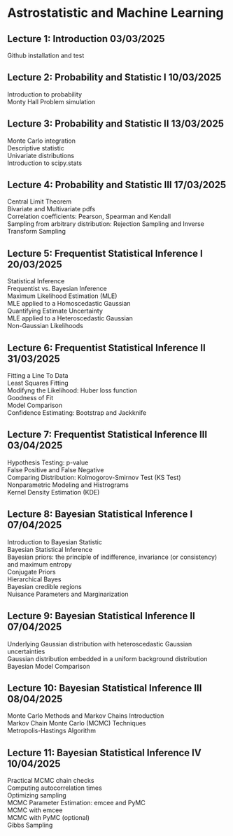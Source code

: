 # Astrostatistic and Machine Learning

## Lecture 1: Introduction                           03/03/2025
Github installation and test

## Lecture 2: Probability and Statistic I            10/03/2025
Introduction to probability  
Monty Hall Problem simulation

## Lecture 3: Probability and Statistic II           13/03/2025
Monte Carlo integration  
Descriptive statistic  
Univariate distributions  
Introduction to scipy.stats

## Lecture 4: Probability and Statistic III          17/03/2025
Central Limit Theorem  
Bivariate and Multivariate pdfs  
Correlation coefficients: Pearson, Spearman and Kendall  
Sampling from arbitrary distribution: Rejection Sampling and Inverse Transform Sampling

## Lecture 5: Frequentist Statistical Inference I    20/03/2025
Statistical Inference  
Frequentist vs. Bayesian Inference  
Maximum Likelihood Estimation (MLE)  
MLE applied to a Homoscedastic Gaussian  
Quantifying Estimate Uncertainty  
MLE applied to a Heteroscedastic Gaussian  
Non-Gaussian Likelihoods  

## Lecture 6: Frequentist Statistical Inference II   31/03/2025
Fitting a Line To Data  
Least Squares Fitting  
Modifyng the Likelihood: Huber loss function  
Goodness of Fit  
Model Comparison  
Confidence Estimating: Bootstrap and Jackknife  

## Lecture 7: Frequentist Statistical Inference III  03/04/2025
Hypothesis Testing: p-value  
False Positive and False Negative  
Comparing Distribution: Kolmogorov-Smirnov Test (KS Test)  
Nonparametric Modeling and Histrograms  
Kernel Density Estimation (KDE)  

## Lecture 8: Bayesian Statistical Inference I       07/04/2025
Introduction to Bayesian Statistic  
Bayesian Statistical Inference  
Bayesian priors: the principle of indifference, invariance (or consistency) and maximum entropy  
Conjugate Priors  
Hierarchical Bayes  
Bayesian credible regions  
Nuisance Parameters and Marginarization  

## Lecture 9: Bayesian Statistical Inference II      07/04/2025
Underlying Gaussian distribution with heteroscedastic Gaussian uncertainties  
Gaussian distribution embedded in a uniform background distribution  
Bayesian Model Comparison  

## Lecture 10: Bayesian Statistical Inference III    08/04/2025
Monte Carlo Methods and Markov Chains Introduction  
Markov Chain Monte Carlo (MCMC) Techniques  
Metropolis-Hastings Algorithm  

## Lecture 11: Bayesian Statistical Inference IV     10/04/2025
Practical MCMC chain checks  
Computing autocorrelation times  
Optimizing sampling  
MCMC Parameter Estimation: emcee and PyMC  
MCMC with emcee  
MCMC with PyMC (optional)  
Gibbs Sampling  
